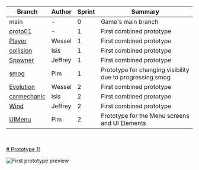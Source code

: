 
| Branch     | Author | Sprint | Summary |
| ----------- | ----------- |  ----------- |  ----------- |
| main      | - | 0 | Game's main branch |
| <a href="https://github.com/Isissss/CLE4/tree/proto01">proto01</a>   | - | 1 | First combined prototype |
| <a href="https://github.com/Isissss/CLE4/tree/Player">Player</a>   | Wessel | 1 | First combined prototype |
| <a href="https://github.com/Isissss/CLE4/tree/collision">collision</a>   | Isis | 1 | First combined prototype |
| <a href="https://github.com/Isissss/CLE4/tree/Spawner">Spawner</a>   | Jeffrey | 1 | First combined prototype |
| <a href="https://github.com/Isissss/CLE4/tree/smog">smog</a>   | Pim | 1 | Prototype for changing visibility due to progressing smog |
| <a href="https://github.com/Isissss/CLE4/tree/Evolution">Evolution</a>   | Wessel | 2 | First combined prototype |
| <a href="https://github.com/Isissss/CLE4/tree/carmechanic">carmechanic</a>   | Isis | 2 | First combined prototype |
| <a href="https://github.com/Isissss/CLE4/tree/Wind">Wind</a>   | Jeffrey | 2 | First combined prototype |
| <a href="https://github.com/Isissss/CLE4/tree/collision">UIMenu</a>   | Pim | 2 | Prototype for the Menu screens and UI Elements |
 <br>     
        



[# Prototype 1!](https://isissss.github.io/CLE4/)
 
 ![First prototype preview](https://cdn.discordapp.com/attachments/918139462372954152/978769137226620968/unknown.png)

